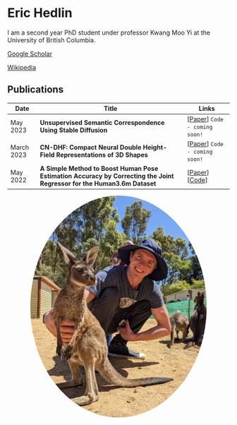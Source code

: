 # Eric Hedlin

I am a second year PhD student under professor Kwang Moo Yi at the University of British Columbia. 

[Google Scholar](https://scholar.google.ca/citations?hl=en&user=x6t__GoAAAAJ)

[Wikipedia](https://en.wikipedia.org/wiki/Eric_Hedlin)

## Publications


| Date | Title | Links |
| ---- | ----- | ----- |
| May 2023 | **Unsupervised Semantic Correspondence Using Stable Diffusion** | [[Paper](https://arxiv.org/abs/2305.15581)] `Code - coming soon!` |
| March 2023 | **CN-DHF: Compact Neural Double Height-Field Representations of 3D Shapes** | [[Paper](https://arxiv.org/abs/2304.13141)] `Code - coming soon!` |
| May 2022 | **A Simple Method to Boost Human Pose Estimation Accuracy by Correcting the Joint Regressor for the Human3.6m Dataset** | [[Paper](https://arxiv.org/abs/2205.00076)] [[Code](https://github.com/ubc-vision/joint-regressor-refinement)] |




<!-- <img src="eric_hedlin.jpeg" width="200"> -->
<center>
  <img src="eric_hedlin.jpeg" width="400" style="object-fit: cover; object-position: center; border-radius: 50%;">
</center>
